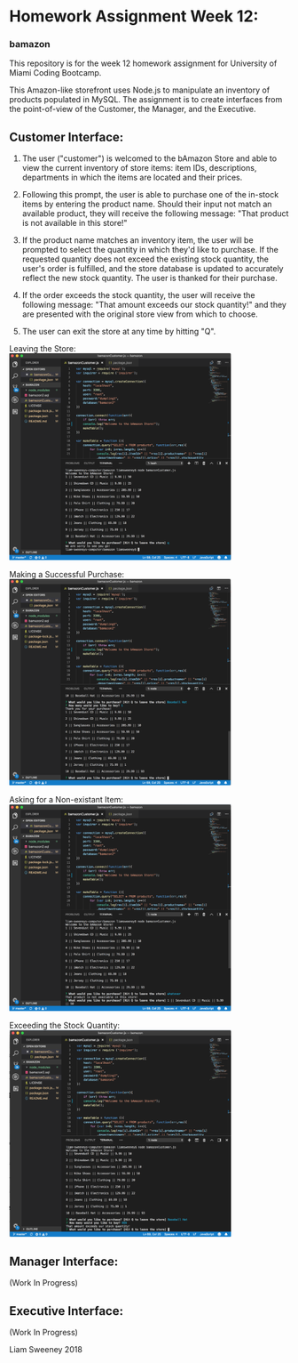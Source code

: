 # Homework Assignment Week 12:
### bamazon

This repository is for the week 12 homework assignment for University of Miami Coding Bootcamp. 

This Amazon-like storefront uses Node.js to manipulate an inventory of products populated in MySQL. The assignment is to create interfaces from the point-of-view of the Customer, the Manager, and the Executive.

## Customer Interface:
1. The user ("customer") is welcomed to the bAmazon Store and able to view the current inventory of store items: item IDs, descriptions, departments in which the items are located and their prices. 

3. Following this prompt, the user is able to purchase one of the in-stock items by entering the product name. Should their input not match an available product, they will receive the following message: "That product is not available in this store!"

4. If the product name matches an inventory item, the user will be prompted to select the quantity in which they'd like to purchase. If the requested quantity does not exceed the existing stock quantity, the user's order is fulfilled, and the store database is updated to accurately reflect the new stock quantity. The user is thanked for their purchase. 

5. If the order exceeds the stock quantity, the user will receive the following message: "That amount exceeds our stock quantity!" and they are presented with the original store view from which to choose.

5. The user can exit the store at any time by hitting "Q". 

Leaving the Store:
<img src="assets/images/01-LeavingtheStore.png" width="400">

Making a Successful Purchase:
<img src="assets/images/02-CorrectPurchase.png" width="400">

Asking for a Non-existant Item:
<img src="assets/images/03-NonexistantItem.png" width="400">

Exceeding the Stock Quantity:
<img src="assets/images/04-ExceedingQuantity.png" width="400">



## Manager Interface:
(Work In Progress)

## Executive Interface:
(Work In Progress)

Liam Sweeney 2018
